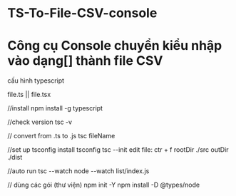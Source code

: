 # TS-To-File-CSV-console

# Công cụ Console chuyển kiểu nhập vào dạng[] thành file CSV

cấu hình typescript

file.ts || file.tsx

//install
npm install -g typescript

//check version
tsc -v

// convert from .ts to .js
tsc fileName

//set up tsconfig
install tsconfig
tsc --init
edit file: ctr + f
rootDir ./src
outDir ./dist

//auto run
tsc --watch
node --watch list/index.js

// dùng các gói (thư viện)
npm init -Y
npm install -D @types/node
